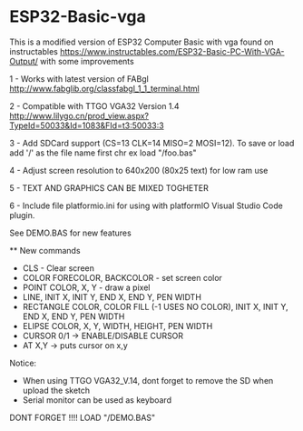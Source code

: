 # ESP32-Basic-vga

This is a modified version of ESP32 Computer Basic with vga found on instructables https://www.instructables.com/ESP32-Basic-PC-With-VGA-Output/ with some improvements

1 - Works with latest version of FABgl http://www.fabglib.org/classfabgl_1_1_terminal.html

2 - Compatible with TTGO VGA32 Version 1.4 http://www.lilygo.cn/prod_view.aspx?TypeId=50033&Id=1083&FId=t3:50033:3

3 - Add SDCard support (CS=13 CLK=14 MISO=2 MOSI=12). To save or load add '/' as the file name first chr ex load "/foo.bas"

4 - Adjust screen resolution to 640x200 (80x25 text) for low ram use

5 - TEXT AND GRAPHICS CAN BE MIXED TOGHETER

6 - Include file platformio.ini for using with platformIO Visual Studio Code plugin.

See DEMO.BAS for new features

** New commands
  - CLS - Clear screen
  - COLOR FORECOLOR, BACKCOLOR - set screen color 
  - POINT COLOR, X, Y - draw a pixel
  - LINE, INIT X, INIT Y, END X, END Y, PEN WIDTH
  - RECTANGLE COLOR, COLOR FILL (-1 USES NO COLOR), INIT X, INIT Y, END X, END Y, PEN WIDTH
  - ELIPSE COLOR, X, Y, WIDTH, HEIGHT, PEN WIDTH
  - CURSOR 0/1 -> ENABLE/DISABLE CURSOR
  - AT X,Y  -> puts cursor on x,y
  
  
  Notice:
  - When using TTGO VGA32_V.14, dont forget to remove the SD when upload the sketch
  - Serial monitor can be used as keyboard 
  
  DONT FORGET !!!!
  LOAD "/DEMO.BAS"
  
  
